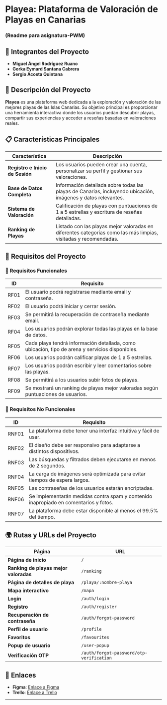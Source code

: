 # Playea: Plataforma de Valoración de Playas en Canarias 
### (Readme para asignatura-PWM)

## 📌 Integrantes del Proyecto
- **Miguel Ángel Rodríguez Ruano**
- **Gorka Eymard Santana Cabrera**
- **Sergio Acosta Quintana**

## 📝 Descripción del Proyecto
**Playea** es una plataforma web dedicada a la exploración y valoración de las mejores playas de las Islas Canarias. Su objetivo principal es proporcionar una herramienta interactiva donde los usuarios puedan descubrir playas, compartir sus experiencias y acceder a reseñas basadas en valoraciones reales.

## 📋 Características Principales
| Característica | Descripción |
|--------------|------------|
| **Registro e Inicio de Sesión** | Los usuarios pueden crear una cuenta, personalizar su perfil y gestionar sus valoraciones. |
| **Base de Datos Completa** | Información detallada sobre todas las playas de Canarias, incluyendo ubicación, imágenes y datos relevantes. |
| **Sistema de Valoración** | Calificación de playas con puntuaciones de 1 a 5 estrellas y escritura de reseñas detalladas. |
| **Ranking de Playas** | Listado con las playas mejor valoradas en diferentes categorías como las más limpias, visitadas y recomendadas. |

## 📄 Requisitos del Proyecto
### 🔹 Requisitos Funcionales
| ID | Requisito |
|----|----------|
| RF01 | El usuario podrá registrarse mediante email y contraseña. |
| RF02 | El usuario podrá iniciar y cerrar sesión. |
| RF03 | Se permitirá la recuperación de contraseña mediante email. |
| RF04 | Los usuarios podrán explorar todas las playas en la base de datos. |
| RF05 | Cada playa tendrá información detallada, como ubicación, tipo de arena y servicios disponibles. |
| RF06 | Los usuarios podrán calificar playas de 1 a 5 estrellas. |
| RF07 | Los usuarios podrán escribir y leer comentarios sobre las playas. |
| RF08 | Se permitirá a los usuarios subir fotos de playas. |
| RF09 | Se mostrará un ranking de playas mejor valoradas según puntuaciones de usuarios. |

### 🔹 Requisitos No Funcionales
| ID | Requisito |
|----|----------|
| RNF01 | La plataforma debe tener una interfaz intuitiva y fácil de usar. |
| RNF02 | El diseño debe ser responsivo para adaptarse a distintos dispositivos. |
| RNF03 | Las búsquedas y filtrados deben ejecutarse en menos de 2 segundos. |
| RNF04 | La carga de imágenes será optimizada para evitar tiempos de espera largos. |
| RNF05 | Las contraseñas de los usuarios estarán encriptadas. |
| RNF06 | Se implementarán medidas contra spam y contenido inapropiado en comentarios y fotos. |
| RNF07 | La plataforma debe estar disponible al menos el 99.5% del tiempo. |

## 🌍 Rutas y URLs del Proyecto
| Página | URL |
|--------|-----|
| **Página de inicio** | `/` |
| **Ranking de playas mejor valoradas** | `/ranking` |
| **Página de detalles de playa** | `/playa/:nombre-playa` |
| **Mapa interactivo** | `/mapa` |
| **Login** | `/auth/login` |
| **Registro** | `/auth/register` |
| **Recuperación de contraseña** | `/auth/forgot-password` |
| **Perfil de usuario** | `/profile` |
| **Favoritos** | `/favourites` |
| **Popup de usuario** | `/user-popup` |
| **Verificación OTP** | `/auth/forgot-password/otp-verification` |

## 🔗 Enlaces
- **Figma**: [Enlace a Figma](https://www.figma.com/design/r6Gxqsy8sfzuwfJZOIexKR/Playea.com?node-id=0-1&t=liIOWVMREdWDgDs7-1)
- **Trello**: [Enlace a Trello](https://trello.com/b/le5wbuMa/playea)

---



